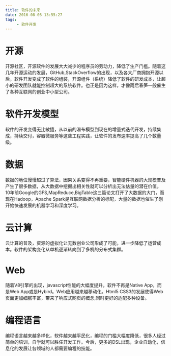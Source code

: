 ```yaml
---
title: 软件的未来
date: 2016-08-05 13:55:27
tags: 
     - 软件开发
---
```


# 开源

开源社区，开源软件的发展大大减少的程序员的劳动力，降低了生产门槛。随着这几年开源运动的发展，GitHub,StackOverflow的出现，以及各大厂商拥抱开源以后，软件开发变成了软件的组装，开源组件（系统）降低了软件的研发成本，让超小的研发团队就能控制超大的系统软件。也正是因为这样，才像雨后春笋一般催生了各种互联网的创业中小型公司。

# 软件开发模型

软件的开发变得无比敏捷，从以前的瀑布模型到现在的增量式迭代开发，持续集成，持续交付，容器微服务等这些工程实践，让软件的发布速率提高了几个数量级。


# 数据

数据的地位慢慢超过了算法，因果关系变得不再重要，智能硬件机器的大规模普及产生了很多数据，从大数据中挖掘出相关性就可以分析出无法估量的潜在价值。10年前Google的GFS,MapReduce,BigTable这三篇论文打开了大数据的大门，而现在Hadoop，Apache Spark是互联网数据分析的标配，大量的数据也催生了刚开始快速发展的机器学习和深度学习。


# 云计算

云计算的普及，资源的虚拟化让无数创业公司形成了可能，进一步降低了运营成本。软件的架构变化从单机逐渐转向到了多机的分布式集群。

# Web

随着V8引擎的出现，javascript性能的大幅度提升，软件不再是Native App，而是Web App或是Hybird。Web应用越来越移动化。Html5 CSS3的发展使得Web页面更加细腻丰富，带来了响应式网页的概念,同时更好的适配多种设备。

# 编程语言

编程语言越来越多样化，软件越来越平民化，编程的门槛大幅度降低，很多人经过简单的培训，自学就可以胜任开发工作。今后，更多的DSL出现，企业自动化，信息化的发展让各领域的人都需要编程的技能。
